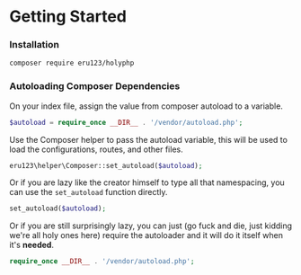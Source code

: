 # Getting Started

### Installation

```bash
composer require eru123/holyphp
```

### Autoloading Composer Dependencies

On your index file, assign the value from composer autoload to a variable.

```php
$autoload = require_once __DIR__ . '/vendor/autoload.php';
```

Use the Composer helper to pass the autoload variable, this will be used to load the configurations, routes, and other files.

```php
eru123\helper\Composer::set_autoload($autoload);
```

Or if you are lazy like the creator himself to type all that namespacing, you can use the `set_autoload` function directly.

```php
set_autoload($autoload);
```

Or if you are still surprisingly lazy, you can just (go fuck and die, just kidding we're all holy ones here) require the autoloader and it will do it itself when it's **needed**.

```php
require_once __DIR__ . '/vendor/autoload.php';
```